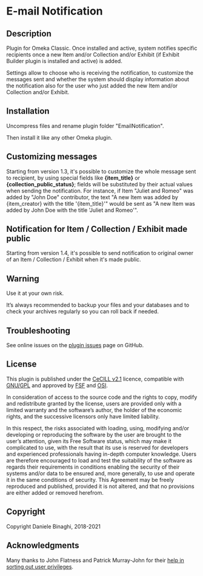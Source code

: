 # E-mail Notification

## Description

Plugin for Omeka Classic. Once installed and active, system notifies specific recipients once a new Item and/or Collection and/or Exhibit (if Exhibit Builder plugin is installed and active) is added.

Settings allow to choose who is receiving the notification, to customize the messages sent and whether the system should display information about the notification also for the user who just added the new Item and/or Collection and/or Exhibit.

## Installation
Uncompress files and rename plugin folder "EmailNotification".

Then install it like any other Omeka plugin.

## Customizing messages
Starting from version 1.3, it's possible to customize the whole message sent to recipient, by using special fields like <b>{item_title}</b> or <b>{collection_public_status}</b>; fields will be substituted by their actual values when sending the notification.
For instance, if Item "Juliet and Romeo" was added by "John Doe" contributor, the text "A new Item was added by {item_creator} with the title '{item_title}'" would be sent as "A new Item was added by John Doe with the title 'Juliet and Romeo'".

## Notification for Item / Collection / Exhibit made public
Starting from version 1.4, it's possible to send notification to original owner of an Item / Collection / Exhibit when it's made public.

## Warning
Use it at your own risk.

It’s always recommended to backup your files and your databases and to check your archives regularly so you can roll back if needed.

## Troubleshooting
See online issues on the <a href="https://github.com/DBinaghi/plugin-EmailNotification/issues" target="_blank">plugin issues</a> page on GitHub.

## License
This plugin is published under the <a href="https://www.cecill.info/licences/Licence_CeCILL_V2.1-en.html" target="_blank">CeCILL v2.1</a> licence, compatible with <a href="https://www.gnu.org/licenses/gpl-3.0.html" target="_blank">GNU/GPL</a> and approved by <a href="https://www.fsf.org/" target="_blank">FSF</a> and <a href="http://opensource.org/" target="_blank">OSI</a>.

In consideration of access to the source code and the rights to copy, modify and redistribute granted by the license, users are provided only with a limited warranty and the software’s author, the holder of the economic rights, and the successive licensors only have limited liability.

In this respect, the risks associated with loading, using, modifying and/or developing or reproducing the software by the user are brought to the user’s attention, given its Free Software status, which may make it complicated to use, with the result that its use is reserved for developers and experienced professionals having in-depth computer knowledge. Users are therefore encouraged to load and test the suitability of the software as regards their requirements in conditions enabling the security of their systems and/or data to be ensured and, more generally, to use and operate it in the same conditions of security. This Agreement may be freely reproduced and published, provided it is not altered, and that no provisions are either added or removed herefrom.

## Copyright
Copyright Daniele Binaghi, 2018-2021

## Acknowledgments
Many thanks to John Flatness and Patrick Murray-John for their <a href="https://forum.omeka.org/t/new-plugin-help-needed-with-users-list-and-permission/6020" target="_blank">help in sorting out user privileges</a>.

